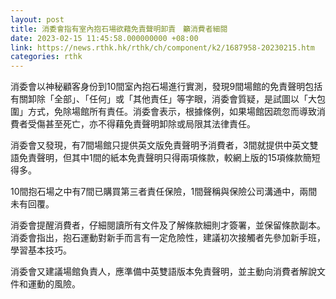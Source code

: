 ```yaml
---
layout: post
title: 消委會指有室內抱石場欲藉免責聲明卸責　籲消費者細閱
date: 2023-02-15 11:45:58.000000000 +08:00
link: https://news.rthk.hk/rthk/ch/component/k2/1687958-20230215.htm
categories: rthk
---
```


消委會以神秘顧客身份到10間室內抱石場進行實測，發現9間場館的免責聲明包括有關卸除「全部」、「任何」或「其他責任」等字眼，消委會質疑，是試圖以「大包圍」方式，免除場館所有責任。消委會表示，根據條例，如果場館因疏忽而導致消費者受傷甚至死亡，亦不得藉免責聲明卸除或局限其法律責任。

消委會又發現，有7間場館只提供英文版免責聲明予消費者，3間就提供中英文雙語免責聲明，但其中1間的紙本免責聲明只得兩項條款，較網上版的15項條款簡短得多。

10間抱石場之中有7間已購買第三者責任保險，1間聲稱與保險公司溝通中，兩間未有回覆。

消委會提醒消費者，仔細閱讀所有文件及了解條款細則才簽署，並保留條款副本。消委會指出，抱石運動對新手而言有一定危險性，建議初次接觸者先參加新手班，學習基本技巧。

消委會又建議場館負責人，應準備中英雙語版本免責聲明，並主動向消費者解說文件和運動的風險。
